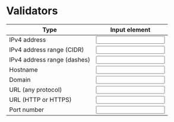 # Validators

Type | Input element
---|---
IPv4 address | <input data-input-for="VALIDATOR_IPV4_ADDRESS">
IPv4 address range (CIDR) | <input data-input-for="VALIDATOR_IPV4_CIDR">
IPv4 address range (dashes) | <input data-input-for="VALIDATOR_IPV4_DASHES">
Hostname | <input data-input-for="VALIDATOR_HOSTNAME">
Domain | <input data-input-for="VALIDATOR_DOMAIN">
URL (any protocol) | <input data-input-for="VALIDATOR_URL_ANY">
URL (HTTP or HTTPS) | <input data-input-for="VALIDATOR_URL_HTTP">
Port number | <input data-input-for="VALIDATOR_PORT">

